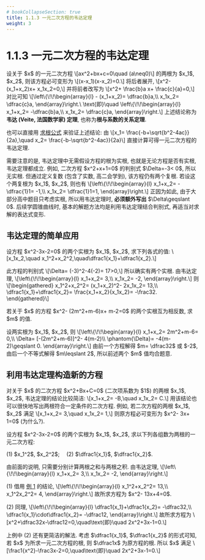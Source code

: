 ```yaml
---
# bookCollapseSection: true
title: 1.1.3 一元二次方程的韦达定理
weight: 3
---
```


# 1.1.3 一元二次方程的韦达定理

<p>设关于 $x$ 的一元二次方程 
\[ax^2+bx+c=0\quad (a\neq0)\]
的两根为 $x_1$, $x_2$, 则该方程必可变形为 
\[(x-x_1)(x-x_2)=0.\]
将后者展开,
\[x^2- (x_1+x_2)x+ x_1x_2=0,\]
并将前者改写为 
\[x^2+ \frac{b}a x+ \frac{c}{a}=0,\]
对比可知
\[\left\{\!\!\begin{array}{l}
    - (x_1+x_2)= \dfrac{b}a,\\
    x_1x_2= \dfrac{c}a,
\end{array}\right.\ \text{即}\quad
\left\{\!\!\begin{array}{l}
    x_1+x_2= -\dfrac{b}a,\\
    x_1x_2= \dfrac{c}a,
\end{array}\right.\]
上述结论称为<strong>韦达 (Veite, 法国数学家) 定理</strong>, 也称为<strong>根与系数的关系定理</strong>.</p>

也可以直接用 [求根公式](../1-1-2-quadratic-equation#求根公式) 来验证上述结论: 由 \\[x_1= \frac{-b+\sqrt{b^2-4ac}}{2a},\quad x_2= \frac{-b-\sqrt{b^2-4ac}}{2a}\\] 直接计算可得一元二次方程的韦达定理.

<!-- 利用上面的方法可以得到一元三次方程的韦达定理 (根与系数的关系). 例如, 若关于 $x$ 的三次方程 
\[Ax^3+Bx^2+Cx+D=0\quad (A\neq0)\]
的三根为 $x_1$, $x_2$, $x_3$, 则该方程必可变形为 
\[(x-x_1)(x-x_2)(x-x_3)=0,\]
再展开后与原方程对比系数即可. 更一般的一元 $n$ 次方程的韦达定理也可以同理得出. -->

<p>需要注意的是, 韦达定理中无需假设方程的根为实根, 也就是无论方程是否有实根, 韦达定理都成立. 例如, 二次方程 $x^2+x+1=0$ 的判别式 $\Delta=-3< 0$, 所以无实根. 但通过定义复数 (包含了实数, 高二会学到), 该方程仍有两个复根. 若设这个两复根为 $x_1$, $x_2$, 则也有
\[\left\{\!\!\begin{array}{l}
    x_1+x_2= -\dfrac{1}1= -1,\\
    x_1x_2= \dfrac{1}1=1,
\end{array}\right.\]
正因为如此, 由于大部分高中题目只考虑实根, 所以用韦达定理时, <strong>必须额外写出</strong> $\Delta\geqslant 0$. 后续学圆锥曲线时, 基本的解题方法均是利用韦达定理结合判别式, 再适当对求解的表达式变形.</p>

## 韦达定理的简单应用

<myexample id="例 1">
    <p>设方程 $x^2-3x-2=0$ 的两个实根为 $x_1$, $x_2$, 求下列各式的值: \[x_1x_2,\quad x_1^2+x_2^2,\quad\dfrac1{x_1}+\dfrac1{x_2}.\]</p>
</myexample>
<mysolution>
    <p>此方程的判别式
    \[\Delta= (-3)^2-4(-2)= 17>0,\]
    所以确实有两个实根. 由韦达定理, \[\left\{\!\!\begin{array}{l}
        x_1+x_2= 3,\\
        x_1x_2= -2,
    \end{array}\right.\] 则 \[\begin{gathered}
        x_1^2+x_2^2= (x_1+x_2)^2- 2x_1x_2= 13,\\
        \dfrac1{x_1}+\dfrac1{x_2}= \frac{x_1+x_2}{x_1x_2}= -\frac32.
    \end{gathered}\]</p>
</mysolution>

<myexample>
    <p>若关于 $x$ 的方程 $x^2- (2m^2+m-6)x+ m-2=0$ 的两个实根互为相反数, 求 $m$ 的值.</p>
</myexample>
<mysolution>
    <p>设两实根为 $x_1$, $x_2$, 则 \[\left\{\!\!\begin{array}{l}
        x_1+x_2= 2m^2+m-6= 0,\\
        \Delta= [-(2m^2+m-6)]^2- 4(m-2)\\
        \phantom{\Delta}= -4(m-2)\geqslant 0.
    \end{array}\right.\] 由前一个方程解得 $m= \dfrac32$ 或 $-2$, 由后一个不等式解得 $m\leqslant 2$, 所以前述两个 $m$ 值均合题意.</p>
</mysolution>

## 利用韦达定理构造新的方程

<p>对关于 $x$ 的二次方程 $x^2+Bx+C=0$ (二次项系数为 $1$) 的两根 $x_1$, $x_2$, 韦达定理的结论比较简洁: \[x_1+x_2= -B,\quad x_1x_2= C.\] 用该结论也可以很快地写出两根符合一定条件的二次方程. 例如, 若二次方程的两根 $x_1$, $x_2$ 满足 \[x_1+x_2= 3,\quad x_1x_2= 1,\] 则原方程必可变形为 $x^2- 3x+ 1=0$ (为什么?).</p>

<myexample>
    <p>设方程 $x^2-3x-2=0$ 的两个实根为 $x_1$, $x_2$, 求以下列各组数为两根的一元二次方程:</p>
    <p>(1) $x_1^2$, $x_2^2$;&emsp; (2) $\dfrac1{x_1}$, $\dfrac1{x_2}$.</p>
</myexample>
<mysolution>
    <p>由前面的说明, 只需要分别计算两根之和与两根之积. 由韦达定理, \[\left\{\!\!\begin{array}{l}
        x_1+x_2= 3,\\
        x_1x_2= -2,
    \end{array}\right.\]</p>
    <p>(1) 借用 <a href="#例 1">例 1</a> 的结论, \[\left\{\!\!\begin{array}{l}
        x_1^2+x_2^2= 13,\\
        x_1^2x_2^2= 4,
    \end{array}\right.\] 故所求方程为 $x^2- 13x+4=0$.</p>
    <p>(2) 同理, \[\left\{\!\!\begin{array}{l}
        \dfrac1{x_1}+\dfrac1{x_2}= -\dfrac32,\\
        \dfrac1{x_1}\cdot\dfrac1{x_2}= -\dfrac12,
    \end{array}\right.\] 故所求方程为 \[x^2+\dfrac32x-\dfrac12=0,\quad\text{即}\quad 2x^2+3x-1=0.\]</p>
</mysolution>

<myremark>
    <p>上例中 (2) 还有更简洁的解法. 考虑 $\dfrac1{x_1}$, $\dfrac1{x_2}$ 的形式可知, 若 $x$ 为所求一元二次方程的根, 则 $\dfrac1x$ 为原方程的根. 所以 $x$ 满足 \[\frac1{x^2}-\frac3x-2=0,\quad\text{即}\quad 2x^2+3x-1=0.\]</p>
</myremark>
<!-- <myexample>
    <p>已知函数 $f(x)= (x-a)(x-b)-1$ ($a< b$) 的两个零点是 $m$, $n$ ($m< n$), 判断 $a$, $b$, $m$, $n$ 的大小.</p>
</myexample>
<mysolution>
    <p>考虑函数 $g(x)= (x-a)(x-b)$ 可知, 其图形与 $x$ 轴交于点 $(a,0)$, $(b,0)$. 因为 $f(x)= g(x)-1$ 的图形可由 $g(x)$ 的图形向下平移一个单位长度得到, 所以 $f(x)$ 的图形与 $x$ 轴的交点应分布在点 $(a,0)$, $(b,0)$ 两侧, 所以 \[m< a< b< n.\]</p>
</mysolution>

<myremark>
    <p>若上题是选择题或填空题, 则也可以取特殊值. 例如设 $a=0$, $b=2$, 可解出 \[m= 1-\sqrt2\approx -0.414,\quad 
        n= 1+\sqrt2\approx 2.414,\]
    同样得到 $m< a< b< n$. 该题也可以用韦达定理求解, 但并不方便.</p>
</myremark> -->